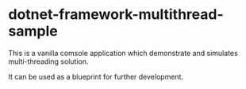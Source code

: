 ﻿# dotnet-framework-multithread-sample

This is a vanilla comsole application which demonstrate and simulates multi-threading solution.

It can be used as a blueprint for further development.
